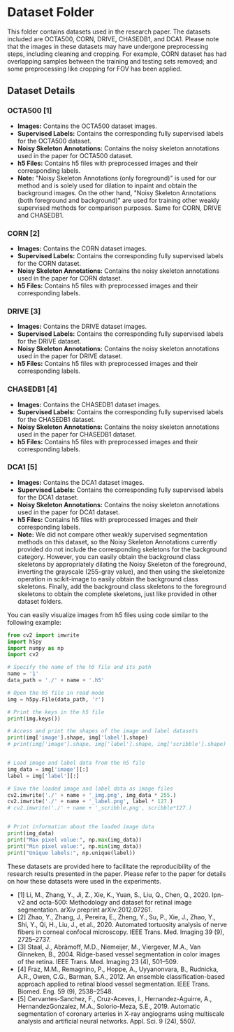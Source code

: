 # Dataset Folder

This folder contains datasets used in the research paper. The datasets included are OCTA500, CORN, DRIVE, CHASEDB1, and DCA1. Please note that the images in these datasets may have undergone preprocessing steps, including cleaning and cropping. For example, CORN dataset has had overlapping samples between the training and testing sets removed; and some preprocessing like cropping for FOV has been applied.

## Dataset Details

### OCTA500 [1]
- **Images:** Contains the OCTA500 dataset images.
- **Supervised Labels:** Contains the corresponding fully supervised labels for the OCTA500 dataset.
- **Noisy Skeleton Annotations:** Contains the noisy skeleton annotations used in the paper for OCTA500 dataset.
- **h5 Files:** Contains h5 files with preprocessed images and their corresponding labels.
- **Note:** "Noisy Skeleton Annotations (only foreground)" is used for our method and is solely used for dilation to inpaint and obtain the background images. On the other hand, "Noisy Skeleton Annotations (both foreground and background)" are used for training other weakly supervised methods for comparison purposes. Same for CORN, DRIVE and CHASEDB1.
  
### CORN [2]
- **Images:** Contains the CORN dataset images.
- **Supervised Labels:** Contains the corresponding fully supervised labels for the CORN dataset.
- **Noisy Skeleton Annotations:** Contains the noisy skeleton annotations used in the paper for CORN dataset.
- **h5 Files:** Contains h5 files with preprocessed images and their corresponding labels.

### DRIVE [3]
- **Images:** Contains the DRIVE dataset images.
- **Supervised Labels:** Contains the corresponding fully supervised labels for the DRIVE dataset.
- **Noisy Skeleton Annotations:** Contains the noisy skeleton annotations used in the paper for DRIVE dataset.
- **h5 Files:** Contains h5 files with preprocessed images and their corresponding labels.

### CHASEDB1 [4]
- **Images:** Contains the CHASEDB1 dataset images.
- **Supervised Labels:** Contains the corresponding fully supervised labels for the CHASEDB1 dataset.
- **Noisy Skeleton Annotations:** Contains the noisy skeleton annotations used in the paper for CHASEDB1 dataset.
- **h5 Files:** Contains h5 files with preprocessed images and their corresponding labels.

### DCA1 [5]
- **Images:** Contains the DCA1 dataset images.
- **Supervised Labels:** Contains the corresponding fully supervised labels for the DCA1 dataset.
- **Noisy Skeleton Annotations:** Contains the noisy skeleton annotations used in the paper for DCA1 dataset. 
- **h5 Files:** Contains h5 files with preprocessed images and their corresponding labels.
- **Note:** We did not compare other weakly supervised segmentation methods on this dataset, so the Noisy Skeleton Annotations currently provided do not include the corresponding skeletons for the background category. However, you can easily obtain the background class skeletons by appropriately dilating the Noisy Skeleton of the foreground, inverting the grayscale (255-gray value), and then using the skeletonize operation in scikit-image to easily obtain the background class skeletons. Finally, add the background class skeletons to the foreground skeletons to obtain the complete skeletons, just like provided in other dataset folders.

You can easily visualize images from h5 files using code similar to the following example:

```python
from cv2 import imwrite
import h5py
import numpy as np
import cv2

# Specify the name of the h5 file and its path
name = '1'
data_path = './' + name + '.h5'

# Open the h5 file in read mode
img = h5py.File(data_path, 'r')

# Print the keys in the h5 file
print(img.keys())

# Access and print the shapes of the image and label datasets
print(img['image'].shape, img['label'].shape)
# print(img['image'].shape, img['label'].shape, img['scribble'].shape)


# Load image and label data from the h5 file
img_data = img['image'][:]
label = img['label'][:]

# Save the loaded image and label data as image files
cv2.imwrite('./' + name + '_img.png', img_data * 255.)
cv2.imwrite('./' + name + '_label.png', label * 127.)
# cv2.imwrite('./' + name + '_scribble.png', scribble*127.)


# Print information about the loaded image data
print(img_data)
print("Max pixel value:", np.max(img_data))
print("Min pixel value:", np.min(img_data))
print("Unique labels:", np.unique(label)) 
```

These datasets are provided here to facilitate the reproducibility of the research results presented in the paper. Please refer to the paper for details on how these datasets were used in the experiments.

- [1] Li, M., Zhang, Y., Ji, Z., Xie, K., Yuan, S., Liu, Q., Chen, Q., 2020. Ipn-v2 and octa-500: Methodology and dataset for retinal image segmentation. arXiv preprint arXiv:2012.07261.
- [2] Zhao, Y., Zhang, J., Pereira, E., Zheng, Y., Su, P., Xie, J., Zhao, Y., Shi, Y., Qi, H., Liu, J., et al., 2020. Automated tortuosity analysis of nerve fibers in corneal confocal microscopy. IEEE Trans. Med. Imaging 39 (9), 2725–2737.
- [3] Staal, J., Abràmoff, M.D., Niemeijer, M., Viergever, M.A., Van Ginneken, B., 2004. Ridge-based vessel segmentation in color images of the retina. IEEE Trans. Med. Imaging 23 (4), 501–509.
- [4] Fraz, M.M., Remagnino, P., Hoppe, A., Uyyanonvara, B., Rudnicka, A.R., Owen, C.G., Barman, S.A., 2012. An ensemble classification-based approach applied to retinal blood vessel segmentation. IEEE Trans. Biomed. Eng. 59 (9), 2538–2548.
- [5] Cervantes-Sanchez, F., Cruz-Aceves, I., Hernandez-Aguirre, A., HernandezGonzalez, M.A., Solorio-Meza, S.E., 2019. Automatic segmentation of coronary arteries in X-ray angiograms using multiscale analysis and artificial neural networks. Appl. Sci. 9 (24), 5507.
